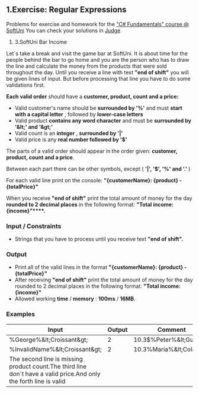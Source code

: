 ﻿## 1.Exercise: Regular Expressions

Problems for exercise and homework for the [&quot;C#  Fundamentals&quot; course @ SoftUni](https://softuni.bg/trainings/2363/csharp-fundamentals-may-2019)
You can check your solutions in [Judge](https://judge.softuni.bg/Contests/1668/)


1. 3.SoftUni Bar Income

Let`s take a break and visit the game bar at SoftUni. It is about time for the people behind the bar to go home and you are the person who has to draw the line and calculate the money from the products that were sold throughout the day. Until you receive a line with text **&quot;end of shift&quot;** you will be given lines of input. But before processing that line you have to do some validations first.

**Each valid order** should have a **customer, product, count and a price:**

- Valid customer&#39;s name should be **surrounded by &#39;%&#39;** and must **start with a capital letter** , followed by **lower-case letters**
- Valid product **contains any word character** and must be **surrounded by &#39;\&lt;&#39; and &#39;\&gt;&#39;**
- Valid count is an **integer** , **surrounded by &#39;|&#39;**
- Valid price is any **real number followed by &#39;$&#39;**

The parts of a valid order should appear in the order given: **customer, product, count and a price**.

Between each part there can be other symbols, except ( **&#39;|&#39;, &#39;$&#39;, &#39;%&#39; and &#39;.&#39;** )

For each valid line print on the console: **&quot;{customerName}: {product} - {totalPrice}&quot;**

When you receive **&quot;end of shift&quot;** print the total amount of money for the day **rounded to 2 decimal places** in the following format: **&quot;Total income: {income}&quot;****.**

### Input / Constraints

- Strings that you have to process until you receive text **&quot;end of shift&quot;.**

### Output

- Print all of the valid lines in the format **&quot;{customerName}: {product} - {totalPrice}&quot;**
- After receiving **&quot;end of shift&quot;** print the total amount of money for the day rounded to 2 decimal places in the following format: **&quot;Total income: {income}&quot;**
- Allowed working **time** / **memory** : **100ms** / **16MB**.

### Examples

| **Input** | **Output** | **Comment** |
| --- | --- | --- |
| %George%\&lt;Croissant\&gt;|2|10.3$%Peter%\&lt;Gum\&gt;|1|1.3$%Maria%\&lt;Cola\&gt;|1|2.4$end of shift | George: Croissant - 20.60Peter: Gum - 1.30Maria: Cola - 2.40Total income: 24.30 | Each line is valid, so we print each order, calculating the total price of the product bought.At the end we print the total income for the day  |
| %InvalidName%\&lt;Croissant\&gt;|2|10.3$%Peter%\&lt;Gum\&gt;1.3$%Maria%\&lt;Cola\&gt;|1|2.4%Valid%\&lt;Valid\&gt;valid|10|valid20$end of shift | Valid: Valid - 200.00Total income: 200.00 | On the first line, the customer name isn`t valid, so we skip that line.
The second line is missing product count.The third line don`t have a valid price.And only the forth line is valid |

